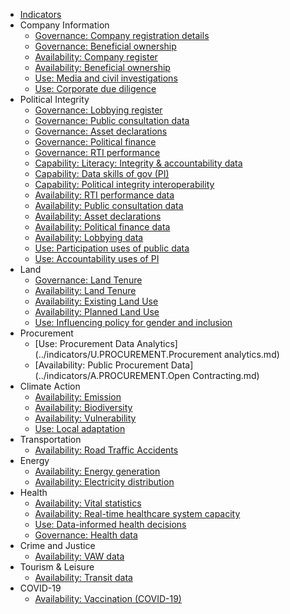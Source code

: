* [Indicators](index.md)
* Company Information 
    * [Governance: Company registration details](../indicators/G.COMPANY.REG.md)
    * [Governance: Beneficial ownership](../indicators/G.COMPANY.BOT.md)
    * [Availability: Company register](../indicators/A.COMPANY.REG.md)
    * [Availability: Beneficial ownership ](../indicators/A.COMPANY.BOT.md)
    * [Use: Media and civil investigations](../indicators/U.COMPANY.MEDIA.md)
    * [Use: Corporate due diligence](../indicators/U.COMPANY.DUEDIL.md)
* Political Integrity 
    * [Governance: Lobbying register](../indicators/G.POLITICAL.LOBBY-GOV.md)
    * [Governance: Public consultation data](../indicators/G.POLITICAL.PUBCON-GOV.md)
    * [Governance: Asset declarations](../indicators/G.POLITICAL.IAD-GOV.md)
    * [Governance: Political finance](../indicators/G.POLITICAL.POLFIN-GOV.md)
    * [Governance: RTI performance](../indicators/G.POLITICAL.RTI-GOV.md)
    * [Capability: Literacy: Integrity & accountability data](../indicators/C.POLITICAL.CAP-DL.md)
    * [Capability: Data skills of gov (PI)](../indicators/C.POLITICAL.PI-CAP-G.md)
    * [Capability: Political integrity interoperability](../indicators/C.POLITICAL.PI-CAP.md)
    * [Availability: RTI performance data](../indicators/A.POLITICAL.RTI-AVA.md)
    * [Availability: Public consultation data](../indicators/A.POLITICAL.PUBCON-AVA.md)
    * [Availability: Asset declarations](../indicators/A.POLITICAL.IAD-AVA.md)
    * [Availability: Political finance data](../indicators/A.POLITICAL.POLFIN-AVA.md)
    * [Availability: Lobbying data](../indicators/A.POLITICAL.LOBBY-AVA.md)
    * [Use: Participation uses of public data](../indicators/U.POLITICAL.PI-PAR-USE.md)
    * [Use: Accountability uses of PI](../indicators/U.POLITICAL.PI-ACC-USE.md)
* Land 
    * [Governance: Land Tenure](../indicators/G.LAND.TENURE.md)
    * [Availability: Land Tenure](../indicators/A.LAND.LT-AVA.md)
    * [Availability: Existing Land Use](../indicators/A.LAND.ELU-AVA.md)
    * [Availability: Planned Land Use](../indicators/A.LAND.PLU-AVA.md)
    * [Use: Influencing policy for gender and inclusion](../indicators/U.LAND.L-GEN-USE.md)
* Procurement 
    * [Use: Procurement Data Analytics](../indicators/U.PROCUREMENT.Procurement analytics.md)
    * [Availability: Public Procurement Data](../indicators/A.PROCUREMENT.Open Contracting.md)
* Climate Action 
    * [Availability: Emission](../indicators/A.CLIMATE.EMI-AVA.md)
    * [Availability: Biodiversity](../indicators/A.CLIMATE.BIO-AVA.md)
    * [Availability: Vulnerability](../indicators/A.CLIMATE.VUL-AVA.md)
    * [Use: Local adaptation ](../indicators/U.CLIMATE.ADA-USE.md)
* Transportation 
    * [Availability: Road Traffic Accidents](../indicators/A.TRANSPORTATION.cdb114c1777c.md)
* Energy 
    * [Availability: Energy generation](../indicators/A.ENERGY.EG-AVA.md)
    * [Availability: Electricity distribution](../indicators/A.ENERGY.ED-AVA.md)
* Health 
    * [Availability: Vital statistics](../indicators/A.HEALTH.CRVS-AVA.md)
    * [Availability: Real-time healthcare system capacity](../indicators/A.HEALTH.RTC-AVA.md)
    * [Use: Data-informed health decisions](../indicators/U.HEALTH.DHD-USE.md)
    * [Governance: Health data](../indicators/G.HEALTH.HEA-GOV.md)
* Crime and Justice 
    * [Availability: VAW data](../indicators/A.CRIME.CJ-VAW-AVA.md)
* Tourism & Leisure 
    * [Availability: Transit data](../indicators/A.TOURISM.TO-AVA.md)
* COVID-19 
    * [Availability: Vaccination (COVID-19)](../indicators/A.COVID-19.C19-VAC-AVA.md)